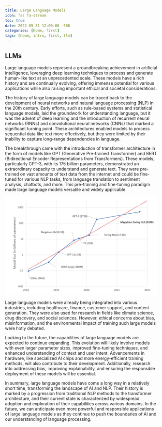 ```yaml
---
title: Large Language Models
icon: fas fa-stream
toc: true
date: 2022-05-31 12:00:00 -500
categories: [home, first]
tags: [home, intro, first, llm]
---
```


<div>
<h2>LLMs</h2>
</div>

Large language models represent a groundbreaking achievement in artificial intelligence, leveraging deep learning techniques to process and generate human-like text at an unprecedented scale. These models have a rich history and are continually evolving, offering immense potential for various applications while also raising important ethical and societal considerations.

The history of large language models can be traced back to the development of neural networks and natural language processing (NLP) in the 20th century. Early efforts, such as rule-based systems and statistical language models, laid the groundwork for understanding language, but it was the advent of deep learning and the introduction of recurrent neural networks (RNNs) and convolutional neural networks (CNNs) that marked a significant turning point. These architectures enabled models to process sequential data like text more effectively, but they were limited by their inability to capture long-range dependencies in language.

The breakthrough came with the introduction of transformer architecture in the form of models like GPT (Generative Pre-trained Transformer) and BERT (Bidirectional Encoder Representations from Transformers). These models, particularly GPT-3, with its 175 billion parameters, demonstrated an extraordinary capacity to understand and generate text. They were pre-trained on vast amounts of text data from the internet and could be fine-tuned for various NLP tasks, from language translation to sentiment analysis, chatbots, and more. This pre-training and fine-tuning paradigm made large language models versatile and widely applicable.

![LLM Size Chart](/assets/images/LLM_model_size.jpg)

Large language models were already being integrated into various industries, including healthcare, finance, customer support, and content generation. They were also used for research in fields like climate science, drug discovery, and social sciences. However, ethical concerns about bias, misinformation, and the environmental impact of training such large models were hotly debated.

Looking to the future, the capabilities of large language models are expected to continue expanding. This evolution will likely involve models with even larger parameter sizes, improved fine-tuning techniques, and enhanced understanding of context and user intent. Advancements in hardware, like specialized AI chips and more energy-efficient training methods, will also contribute to their development. Additionally, research into addressing bias, improving explainability, and ensuring the responsible deployment of these models will be essential.

In summary, large language models have come a long way in a relatively short time, transforming the landscape of AI and NLP. Their history is marked by a progression from traditional NLP methods to the transformer architecture, and their current state is characterized by widespread adoption and exploration of their capabilities across various domains. In the future, we can anticipate even more powerful and responsible applications of large language models as they continue to push the boundaries of AI and our understanding of language processing.
